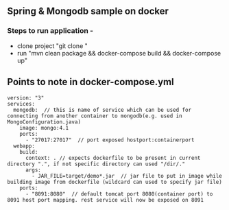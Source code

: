 ## Spring & Mongodb sample on docker

### Steps to run application - 
* clone project "git clone "
* run "mvn clean package && docker-compose build && docker-compose up"


## Points to note in docker-compose.yml
```
version: "3"
services:
  mongodb:  // this is name of service which can be used for connecting from another container to mongodb(e.g. used in MongoConfiguration.java) 
    image: mongo:4.1
    ports:
      - "27017:27017"  // port exposed hostport:containerport
  webapp:
    build:
      context: . // expects dockerfile to be present in current directory ".", if not specific directory can used "/dir/."
      args:
        - JAR_FILE=target/demo*.jar  // jar file to put in image while building image from dockerfile (wildcard can used to specify jar file)
    ports:
      - "8091:8080"  // default tomcat port 8080(container port) to 8091 host port mapping. rest service will now be exposed on 8091

```